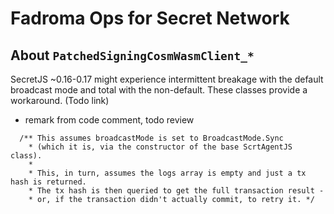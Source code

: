 # Fadroma Ops for Secret Network

## About `PatchedSigningCosmWasmClient_*`

SecretJS ~0.16-0.17 might experience
intermittent breakage with the default
broadcast mode and total with the non-default.
These classes provide a workaround. (Todo link)

* remark from code comment, todo review

```
  /** This assumes broadcastMode is set to BroadcastMode.Sync
    * (which it is, via the constructor of the base ScrtAgentJS class).
    *
    * This, in turn, assumes the logs array is empty and just a tx hash is returned.
    * The tx hash is then queried to get the full transaction result -
    * or, if the transaction didn't actually commit, to retry it. */
```
